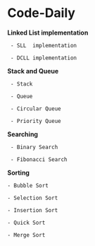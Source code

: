 # Code-Daily


  
  **Linked List implementation**

     - SLL  implementation
  
     - DCLL implementation
  
  **Stack and Queue**
  
     - Stack 
  
     - Queue 
  
     - Circular Queue 
  
     - Priority Queue 
  
  **Searching**
  
     - Binary Search
  
     - Fibonacci Search
  
  **Sorting**
  
    - Bubble Sort
  
    - Selection Sort
  
    - Insertion Sort
  
    - Quick Sort
  
    - Merge Sort
